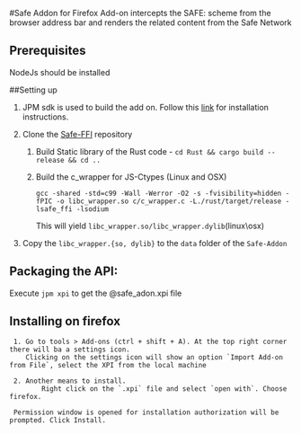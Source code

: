 #Safe Addon for Firefox
Add-on intercepts the SAFE: scheme from the browser address bar and renders the related content from the Safe Network

## Prerequisites
NodeJs should be installed

##Setting up

 1. JPM sdk is used to build the add on. Follow this [link](https://developer.mozilla.org/en-US/Add-ons/SDK/Tools/jpm#Installation) for installation instructions.
 2. Clone the [Safe-FFI](https://github.com/ustulation/safe_ffi) repository
    1. Build Static library of the Rust code - `cd Rust && cargo build --release && cd ..`
    2. Build the c_wrapper for JS-Ctypes (Linux and OSX)
       ```
       gcc -shared -std=c99 -Wall -Werror -O2 -s -fvisibility=hidden -fPIC -o libc_wrapper.so c/c_wrapper.c -L./rust/target/release -lsafe_ffi -lsodium
       ```

       This will yield `libc_wrapper.so/libc_wrapper.dylib`(linux\osx)

 3. Copy the `libc_wrapper.{so, dylib}` to the `data` folder of the `Safe-Addon`


## Packaging the API:
  Execute `jpm xpi` to get the @safe_adon.xpi file

## Installing on firefox
     1. Go to tools > Add-ons (ctrl + shift + A). At the top right corner there will ba a settings icon.
        Clicking on the settings icon will show an option `Import Add-on from File`, select the XPI from the local machine

     2. Another means to install.
            Right click on the `.xpi` file and select `open with`. Choose firefox.

     Permission window is opened for installation authorization will be prompted. Click Install.
